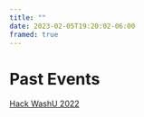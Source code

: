 ```yaml
---
title: ""
date: 2023-02-05T19:20:02-06:00
framed: true
---
```


# Past Events

[Hack WashU 2022](http://2022.hackwashu.com)
